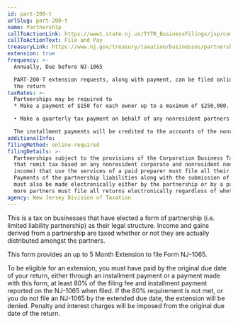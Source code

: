 ```yaml
---
id: part-200-t
urlSlug: part-200-t
name: Partnership
callToActionLink: https://www1.state.nj.us/TYTR_BusinessFilings/jsp/common/Login.jsp?taxcode=43
callToActionText: File and Pay
treasuryLink: https://www.nj.gov/treasury/taxation/businesses/partnerships/index.shtml
extension: true
frequency: >-
  Annually, Due before NJ-1065

  PART-200-T extension requests, along with payment, can be filed online until 11:59 p.m. on or before the original due date of
  the return
taxRates: >-
  Partnerships may be required to
  * Make a payment of $150 for each owner up to a maximum of $250,000. The State also requires a 50% installment payment, unless it is the partnership’s final year of operation;

  • Make a quarterly tax payment on behalf of any nonresident partners equal to 25% of the tax due, on the 15th day of the 4th, 6th, and 9th month of the tax year.

  The installment payments will be credited to the accounts of the nonresident partners in proportion to their share of ownership.
additionalInfo:
filingMethod: online-required
filingDetails: >-
  Partnerships subject to the provisions of the Corporation Business Tax Act (that is partnerships
  that remit tax based on any nonresident corporate and nonresident non-corporate partner’s allowable share of NJ partnership
  income) that use the services of a paid preparer must file all their returns completed by that practitioner by electronic means.
  Payments of the partnership liabilities along with the submission of payment-related returns (NJ-1065-V and PART-200-T)
  must also be made electronically either by the partnership or by a paid tax practitioner. In addition, partnerships with 10 or
  more partners must file all returns electronically regardless of whether or not they use a paid tax preparer.
agency: New Jersey Division of Taxation
---
```


This is a tax on businesses that have elected a form of partnership (i.e. limited liability partnership) as their legal structure. Income and gains derived from a partnership are taxed whether or not they are actually distributed amongst the partners.

This form provides an up to 5 Month Extension to file Form NJ-1065.

To be eligible for an extension, you must have paid by the original due date of your return, either through an installment payment
or a payment made with this form, at least 80% of the filing fee and installment payment reported on the NJ-1065 when
filed. If the 80% requirement is not met, or you do not file an NJ-1065 by the extended due date, the extension will be denied.
Penalty and interest charges will be imposed from the original due date of the return.
